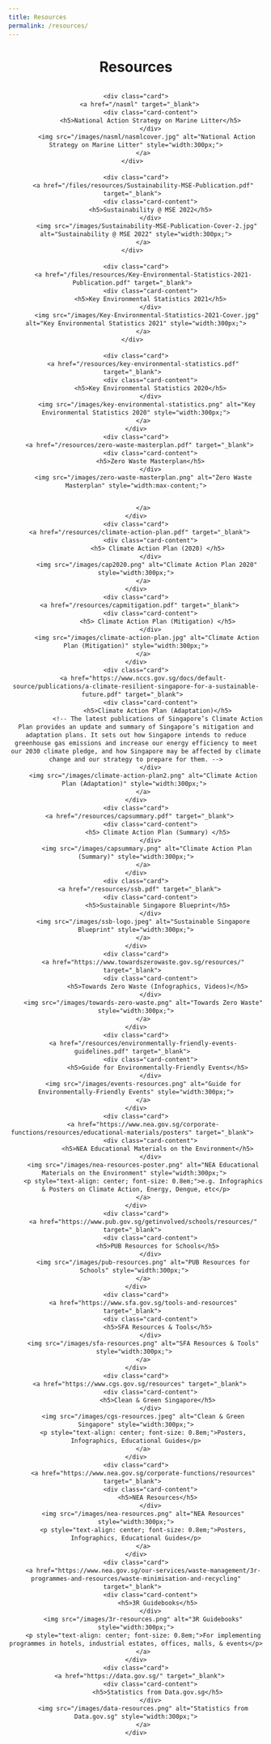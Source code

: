 ```yaml
---
title: Resources
permalink: /resources/
---
```

<style>
/*--------------------------------------------------------------
DAVID: START OF ISSUES PAGE CARDS FLEXBOX LAYOUT AND STYLES
--------------------------------------------------------------*/
/* refrain from using pure img selector as it changes the MSE logo size */

#resources-container > div > div > a > img {
    display: block;
    border: 0;
    max-width: 180px;
    max-height: auto;
    padding: 1em;
    border-radius: 15px 15px 0px 0px;
}

.card {
    flex: 1 0 500px;
    box-sizing: border-box;
    margin: 1em 0.5em;
    background: white;
    margin-bottom: 1em;
    border: 0.13em solid rgba(0,0,0,.1);
    border-radius: 15px;
    /* box-shadow: 2px 2px 6px 0px  rgba(0,0,0,0.3); */
}

.card a {
    color: inherit;
    text-decoration: none; /* no underline */
}

.card p,
.card-content h5 {
    padding: 1em;
    margin-top: 0.5em;
    margin-bottom: .5em;
    /* font-weight: bold; */
    color: inherit;
    text-decoration: none;
}

.card:hover {
    transition: all 0s ease-out;
    box-shadow: 0px 4px 8px rgba(38, 38, 38, 0.2);
    top: -4px;
    border: 2px solid #cccccc;
    background-color: white;
}

.card a:hover {
    color: black;
    text-decoration: none; /* no underline */
}

/* Flexbox stuff */

.cards {
    display: flex;
    flex-wrap: wrap;
    margin: 0 auto;
    /* padding: 0 1em; */
    text-align: center;
 }

@media screen and (min-width: 40em) {
  .card {
    max-width: calc(50% -  1em);
  }
}

@media screen and (min-width: 60em) {
  .card {
    max-width: calc(33% - 1em);
  }
}

@media screen and (min-width: 52em) {
  .img {
    max-width: 52em;
  }
}

@media screen and (max-width : 480px) {
	.card { 
    max-width: 100%; }
}

/*--------------------------------------------------------------
DAVID: END OF ISSUES PAGE CARDS FLEXBOX LAYOUT AND STYLES
--------------------------------------------------------------*/
</style>

<div id="resources-container">
<h1 style="text-align:center"><b>Resources</b></h1>
<div class="cards">

	
	<div class="card">
        <a href="/nasml" target="_blank">  
            <div class="card-content">
            <h5>National Action Strategy on Marine Litter</h5>
            </div>
          <img src="/images/nasml/nasmlcover.jpg" alt="National Action Strategy on Marine Litter" style="width:300px;">
        </a>
    </div>	
	
	<div class="card">
        <a href="/files/resources/Sustainability-MSE-Publication.pdf" target="_blank">  
            <div class="card-content">
            <h5>Sustainability @ MSE 2022</h5>
            </div>
          <img src="/images/Sustainability-MSE-Publication-Cover-2.jpg" alt="Sustainability @ MSE 2022" style="width:300px;">
        </a>
    </div>  

	<div class="card">
        <a href="/files/resources/Key-Environmental-Statistics-2021-Publication.pdf" target="_blank">  
            <div class="card-content">
            <h5>Key Environmental Statistics 2021</h5>
            </div>
          <img src="/images/Key-Environmental-Statistics-2021-Cover.jpg" alt="Key Environmental Statistics 2021" style="width:300px;">
        </a>
    </div>  
	
	<div class="card">
        <a href="/resources/key-environmental-statistics.pdf" target="_blank">  
            <div class="card-content">
            <h5>Key Environmental Statistics 2020</h5>
            </div>
          <img src="/images/key-environmental-statistics.png" alt="Key Environmental Statistics 2020" style="width:300px;">
        </a>
    </div>
    <div class="card">
        <a href="/resources/zero-waste-masterplan.pdf" target="_blank">  
            <div class="card-content">
            <h5>Zero Waste Masterplan</h5>
            </div>
        <img src="/images/zero-waste-masterplan.png" alt="Zero Waste Masterplan" style="width:max-content;">
<!-- <p>The Zero Waste Masterplan sets a new waste reduction target for Singapore – to reduce the waste sent to Semakau Landfill each day by 30% by 2030. This will help to extend Semakau Landfill’s lifespan beyond 2035, when it is estimated to reach capacity. Find out what other efforts we are pursuing to build climate, resource and economic resilience in Singapore!</p> -->
        </a>
    </div>
    <div class="card">
        <a href="/resources/climate-action-plan.pdf" target="_blank">  
            <div class="card-content">
                <h5> Climate Action Plan (2020) </h5>
            </div>
          <img src="/images/cap2020.png" alt="Climate Action Plan 2020" style="width:300px;">
        </a>
    </div>
    <div class="card">
        <a href="/resources/capmitigation.pdf" target="_blank">  
            <div class="card-content">
                <h5> Climate Action Plan (Mitigation) </h5>
            </div>
          <img src="/images/climate-action-plan.jpg" alt="Climate Action Plan (Mitigation)" style="width:300px;">
        </a>
    </div>
    <div class="card">
        <a href="https://www.nccs.gov.sg/docs/default-source/publications/a-climate-resilient-singapore-for-a-sustainable-future.pdf" target="_blank">  
            <div class="card-content">
                <h5>Climate Action Plan (Adaptation)</h5>
                <!-- The latest publications of Singapore’s Climate Action Plan provides an update and summary of Singapore’s mitigation and adaptation plans. It sets out how Singapore intends to reduce greenhouse gas emissions and increase our energy efficiency to meet our 2030 climate pledge, and how Singapore may be affected by climate change and our strategy to prepare for them. -->
            </div>
        <img src="/images/climate-action-plan2.png" alt="Climate Action Plan (Adaptation)" style="width:300px;"> 
        </a>
    </div>
    <div class="card">
        <a href="/resources/capsummary.pdf" target="_blank">  
            <div class="card-content">
                <h5> Climate Action Plan (Summary) </h5>
            </div>
          <img src="/images/capsummary.png" alt="Climate Action Plan (Summary)" style="width:300px;">
        </a>
    </div>
    <div class="card">
        <a href="/resources/ssb.pdf" target="_blank">  
            <div class="card-content">
                <h5>Sustainable Singapore Blueprint</h5>
            </div>
        <img src="/images/ssb-logo.jpeg" alt="Sustainable Singapore Blueprint" style="width:300px;">
        </a>
    </div>
    <div class="card">
        <a href="https://www.towardszerowaste.gov.sg/resources/" target="_blank">  
            <div class="card-content">
                <h5>Towards Zero Waste (Infographics, Videos)</h5>
            </div>
        <img src="/images/towards-zero-waste.png" alt="Towards Zero Waste" style="width:300px;">
        </a>
    </div>
    <div class="card">
        <a href="/resources/environmentally-friendly-events-guidelines.pdf" target="_blank">  
            <div class="card-content">
                <h5>Guide for Environmentally-Friendly Events</h5>
            </div>
        <img src="/images/events-resources.png" alt="Guide for Environmentally-Friendly Events" style="width:300px;">
        </a>
    </div>
    <div class="card">
        <a href="https://www.nea.gov.sg/corporate-functions/resources/educational-materials/posters" target="_blank">  
            <div class="card-content">
                <h5>NEA Educational Materials on the Environment</h5>
            </div>
        <img src="/images/nea-resources-poster.png" alt="NEA Educational Materials on the Environment" style="width:300px;"> 
        <p style="text-align: center; font-size: 0.8em;">e.g. Infographics & Posters on Climate Action, Energy, Dengue, etc</p>
        </a>
    </div>
    <div class="card">
        <a href="https://www.pub.gov.sg/getinvolved/schools/resources/" target="_blank">  
            <div class="card-content">
                <h5>PUB Resources for Schools</h5>
            </div>
        <img src="/images/pub-resources.png" alt="PUB Resources for Schools" style="width:300px;"> 
        </a>
    </div>
    <div class="card">
        <a href="https://www.sfa.gov.sg/tools-and-resources" target="_blank">  
            <div class="card-content">
                <h5>SFA Resources & Tools</h5>
            </div>
        <img src="/images/sfa-resources.png" alt="SFA Resources & Tools" style="width:300px;"> 
        </a>
    </div>
    <div class="card">
        <a href="https://www.cgs.gov.sg/resources" target="_blank">  
            <div class="card-content">
                <h5>Clean & Green Singapore</h5>
            </div>
        <img src="/images/cgs-resources.jpeg" alt="Clean & Green Singapore" style="width:300px;">
        <p style="text-align: center; font-size: 0.8em;">Posters, Infographics, Educational Guides</p>
        </a>
    </div>
    <div class="card">
        <a href="https://www.nea.gov.sg/corporate-functions/resources" target="_blank">  
            <div class="card-content">
                <h5>NEA Resources</h5>
            </div>
        <img src="/images/nea-resources.png" alt="NEA Resources" style="width:300px;">
        <p style="text-align: center; font-size: 0.8em;">Posters, Infographics, Educational Guides</p>
        </a>
    </div>
    <div class="card">
        <a href="https://www.nea.gov.sg/our-services/waste-management/3r-programmes-and-resources/waste-minimisation-and-recycling" target="_blank">  
            <div class="card-content">
                <h5>3R Guidebooks</h5>
            </div>
        <img src="/images/3r-resources.png" alt="3R Guidebooks" style="width:300px;">
        <p style="text-align: center; font-size: 0.8em;">For implementing programmes in hotels, industrial estates, offices, malls, & events</p>
        </a>
    </div>
    <div class="card">
        <a href="https://data.gov.sg/" target="_blank">  
            <div class="card-content">
                <h5>Statistics from Data.gov.sg</h5>
            </div>
        <img src="/images/data-resources.png" alt="Statistics from Data.gov.sg" style="width:300px;">
        </a>
    </div>
</div>
<!-- container end dic -->
</div>
